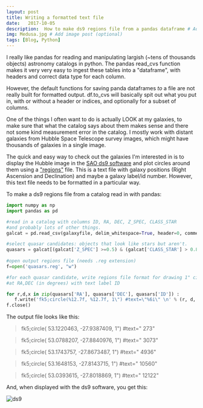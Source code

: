 ```yaml
---
layout: post
title: Writing a formatted text file 
date:   2017-10-05
description:  How to make ds9 regions file from a pandas dataframe # Add post description (optional)
img: Medusa.jpg # Add image post (optional)
tags: [Blog, Python]
---
```


I really like pandas for reading and manipulating largish (~tens of thousands objects) astronomy catalogs in python. The pandas read_cvs function makes it very very easy to ingest these tables into a "dataframe", with headers and correct data type for each column. 

However, the default functions for saving panda dataframes _to_ a file are not really built for formatted output.   df.to_cvs will basically spit out what you put in, with or without a header or indices, and optionally for a subset of columns.     

One of the things I often want to do is actually LOOK at my galaxies,  to make sure that what the catalog says
about them makes sense and there not some kind measurement error in the catalog. I mostly work with distant galaxies from Hubble Space Telescope survey images,  which might have thousands of galaxies in a single image. 

The quick and easy way to check out the galaxies I'm interested in is to display the Hubble image in the [SAO ds9 software](http://ds9.si.edu/site/Home.html) and plot circles around them using a ["regions"](http://ds9.si.edu/doc/ref/region.html) file.   This is a text file with galaxy positions (Right Ascension and Declination) and maybe a galaxy label/id number.  However, this text file needs to be formatted in a particular way. 

To make a ds9 regions file from a catalog read in with pandas: 
```python
import numpy as np
import pandas as pd

#read in a catalog with columns ID, RA, DEC, Z_SPEC, CLASS_STAR 
#and probably lots of other things. 
galcat = pd.read_csv(galaxyfile, delim_whitespace=True, header=0, comment='#')   

#select quasar candidates: objects that look like stars but aren't.
quasars = galcat[(galcat['Z_SPEC'] >=0.5) & (galcat['CLASS_STAR'] > 0.85)]  
 
#open output regions file (needs .reg extension)
f=open('quasars.reg', "w") 

#for each quasar candidate, write regions file format for drawing 1" circle 
#at RA,DEC (in degrees) with text label ID

for r,d,x in zip(quasars['RA'], quasars['DEC'], quasars['ID']) :
   f.write('fk5;circle(%12.7f, %12.7f, 1\") #text=\"%6i\" \n' % (r, d, x)  
f.close()   
```

The output file looks like this:

> fk5;circle(  53.1220463,  -27.9387409,  1") #text="   273" 


> fk5;circle(  53.0788207,  -27.8840976,  1") #text="  3073" 


> fk5;circle(  53.1743757,  -27.8673487,  1") #text="  4936" 


> fk5;circle(  53.1648153,  -27.8143715,  1") #text=" 10560" 


> fk5;circle(  53.0393615,  -27.8018869,  1") #text=" 12122" 


And, when displayed with the ds9 software,  you get this:

![ds9](https://jenlotz.github.io/assets/img/ds9.png "ds9 region display")

